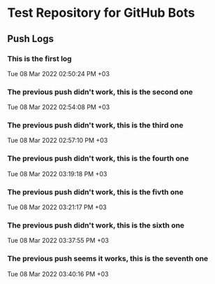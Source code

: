 # Test Repository for GitHub Bots

## Push Logs
### This is the first log
Tue 08 Mar 2022 02:50:24 PM +03
### The previous push didn't work, this is the second one
Tue 08 Mar 2022 02:54:08 PM +03
### The previous push didn't work, this is the third one
Tue 08 Mar 2022 02:57:10 PM +03
### The previous push didn't work, this is the fourth one
Tue 08 Mar 2022 03:19:18 PM +03
### The previous push didn't work, this is the fivth one
Tue 08 Mar 2022 03:21:17 PM +03
### The previous push didn't work, this is the sixth one
Tue 08 Mar 2022 03:37:55 PM +03
### The previous push seems it works, this is the seventh one
Tue 08 Mar 2022 03:40:16 PM +03
